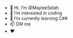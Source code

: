 - 👋 Hi, I’m @MayleeSelah
- 👀 I’m interested in coding
- 🌱 I’m currently learning C##
- 📫 DM me
- ❤️
